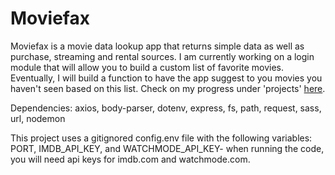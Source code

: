 # Moviefax

Moviefax is a movie data lookup app that returns simple data as well as purchase, streaming and rental sources. I am currently working on a login module that will allow you to build a custom list of favorite movies. Eventually, I will build a function to have the app suggest to you movies you haven't seen based on this list. Check on my progress under 'projects' [here](https://alicecutler.dev/).

Dependencies: axios, body-parser, dotenv, express, fs, path, request, sass, url, nodemon

This project uses a gitignored config.env file with the following variables: PORT, IMDB_API_KEY, and WATCHMODE_API_KEY- when running the code, you will need api keys for imdb.com and watchmode.com.
